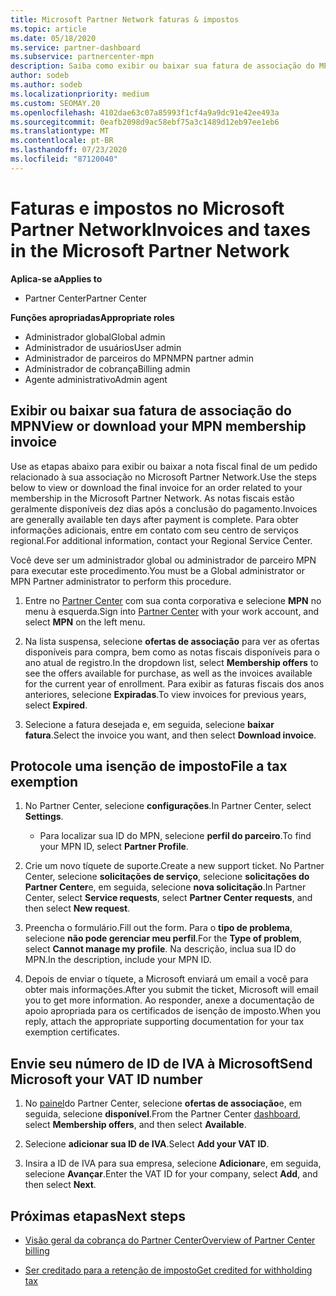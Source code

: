 ```yaml
---
title: Microsoft Partner Network faturas & impostos
ms.topic: article
ms.date: 05/18/2020
ms.service: partner-dashboard
ms.subservice: partnercenter-mpn
description: Saiba como exibir ou baixar sua fatura de associação do MPN, como arquivar a isenção de imposto e como enviar o número da sua ID de IVA da Microsoft.
author: sodeb
ms.author: sodeb
ms.localizationpriority: medium
ms.custom: SEOMAY.20
ms.openlocfilehash: 4102dae63c07a85993f1cf4a9a9dc91e42ee493a
ms.sourcegitcommit: 0eafb2098d9ac58ebf75a3c1489d12eb97ee1eb6
ms.translationtype: MT
ms.contentlocale: pt-BR
ms.lasthandoff: 07/23/2020
ms.locfileid: "87120040"
---
```

# <a name="invoices-and-taxes-in-the-microsoft-partner-network"></a><span data-ttu-id="d8a1d-103">Faturas e impostos no Microsoft Partner Network</span><span class="sxs-lookup"><span data-stu-id="d8a1d-103">Invoices and taxes in the Microsoft Partner Network</span></span>

<span data-ttu-id="d8a1d-104">**Aplica-se a**</span><span class="sxs-lookup"><span data-stu-id="d8a1d-104">**Applies to**</span></span>

- <span data-ttu-id="d8a1d-105">Partner Center</span><span class="sxs-lookup"><span data-stu-id="d8a1d-105">Partner Center</span></span>

<span data-ttu-id="d8a1d-106">**Funções apropriadas**</span><span class="sxs-lookup"><span data-stu-id="d8a1d-106">**Appropriate roles**</span></span>

- <span data-ttu-id="d8a1d-107">Administrador global</span><span class="sxs-lookup"><span data-stu-id="d8a1d-107">Global admin</span></span>
- <span data-ttu-id="d8a1d-108">Administrador de usuários</span><span class="sxs-lookup"><span data-stu-id="d8a1d-108">User admin</span></span>
- <span data-ttu-id="d8a1d-109">Administrador de parceiros do MPN</span><span class="sxs-lookup"><span data-stu-id="d8a1d-109">MPN partner admin</span></span>
- <span data-ttu-id="d8a1d-110">Administrador de cobrança</span><span class="sxs-lookup"><span data-stu-id="d8a1d-110">Billing admin</span></span>
- <span data-ttu-id="d8a1d-111">Agente administrativo</span><span class="sxs-lookup"><span data-stu-id="d8a1d-111">Admin agent</span></span>

## <a name="view-or-download-your-mpn-membership-invoice"></a><span data-ttu-id="d8a1d-112">Exibir ou baixar sua fatura de associação do MPN</span><span class="sxs-lookup"><span data-stu-id="d8a1d-112">View or download your MPN membership invoice</span></span>

<span data-ttu-id="d8a1d-113">Use as etapas abaixo para exibir ou baixar a nota fiscal final de um pedido relacionado à sua associação no Microsoft Partner Network.</span><span class="sxs-lookup"><span data-stu-id="d8a1d-113">Use the steps below to view or download the final invoice for an order related to your membership in the Microsoft Partner Network.</span></span> <span data-ttu-id="d8a1d-114">As notas fiscais estão geralmente disponíveis dez dias após a conclusão do pagamento.</span><span class="sxs-lookup"><span data-stu-id="d8a1d-114">Invoices are generally available ten days after payment is complete.</span></span> <span data-ttu-id="d8a1d-115">Para obter informações adicionais, entre em contato com seu centro de serviços regional.</span><span class="sxs-lookup"><span data-stu-id="d8a1d-115">For additional information, contact your Regional Service Center.</span></span>  

<span data-ttu-id="d8a1d-116">Você deve ser um administrador global ou administrador de parceiro MPN para executar este procedimento.</span><span class="sxs-lookup"><span data-stu-id="d8a1d-116">You must be a Global administrator or MPN Partner administrator to perform this procedure.</span></span> 

1.  <span data-ttu-id="d8a1d-117">Entre no [Partner Center](https://partner.microsoft.com/dashboard/home) com sua conta corporativa e selecione **MPN** no menu à esquerda.</span><span class="sxs-lookup"><span data-stu-id="d8a1d-117">Sign into [Partner Center](https://partner.microsoft.com/dashboard/home) with your work account, and select **MPN** on the left menu.</span></span>

4.  <span data-ttu-id="d8a1d-118">Na lista suspensa, selecione **ofertas de associação** para ver as ofertas disponíveis para compra, bem como as notas fiscais disponíveis para o ano atual de registro.</span><span class="sxs-lookup"><span data-stu-id="d8a1d-118">In the dropdown list, select **Membership offers** to see the offers available for purchase, as well as the invoices available for the current year of enrollment.</span></span> <span data-ttu-id="d8a1d-119">Para exibir as faturas fiscais dos anos anteriores, selecione **Expiradas**.</span><span class="sxs-lookup"><span data-stu-id="d8a1d-119">To view invoices for previous years, select **Expired**.</span></span>

6.  <span data-ttu-id="d8a1d-120">Selecione a fatura desejada e, em seguida, selecione **baixar fatura**.</span><span class="sxs-lookup"><span data-stu-id="d8a1d-120">Select the invoice you want, and then select **Download invoice**.</span></span> 

## <a name="file-a-tax-exemption"></a><span data-ttu-id="d8a1d-121">Protocole uma isenção de imposto</span><span class="sxs-lookup"><span data-stu-id="d8a1d-121">File a tax exemption</span></span>

1.  <span data-ttu-id="d8a1d-122">No Partner Center, selecione **configurações**.</span><span class="sxs-lookup"><span data-stu-id="d8a1d-122">In Partner Center, select **Settings**.</span></span>
    - <span data-ttu-id="d8a1d-123">Para localizar sua ID do MPN, selecione **perfil do parceiro**.</span><span class="sxs-lookup"><span data-stu-id="d8a1d-123">To find your MPN ID, select **Partner Profile**.</span></span>

2.  <span data-ttu-id="d8a1d-124">Crie um novo tíquete de suporte.</span><span class="sxs-lookup"><span data-stu-id="d8a1d-124">Create a new support ticket.</span></span> <span data-ttu-id="d8a1d-125">No Partner Center, selecione **solicitações de serviço**, selecione **solicitações do Partner Center**e, em seguida, selecione **nova solicitação**.</span><span class="sxs-lookup"><span data-stu-id="d8a1d-125">In Partner Center, select **Service requests**, select **Partner Center requests**, and then select **New request**.</span></span>

3.  <span data-ttu-id="d8a1d-126">Preencha o formulário.</span><span class="sxs-lookup"><span data-stu-id="d8a1d-126">Fill out the form.</span></span> <span data-ttu-id="d8a1d-127">Para o **tipo de problema**, selecione **não pode gerenciar meu perfil**.</span><span class="sxs-lookup"><span data-stu-id="d8a1d-127">For the **Type of problem**, select **Cannot manage my profile**.</span></span> <span data-ttu-id="d8a1d-128">Na descrição, inclua sua ID do MPN.</span><span class="sxs-lookup"><span data-stu-id="d8a1d-128">In the description, include your MPN ID.</span></span>

4.  <span data-ttu-id="d8a1d-129">Depois de enviar o tíquete, a Microsoft enviará um email a você para obter mais informações.</span><span class="sxs-lookup"><span data-stu-id="d8a1d-129">After you submit the ticket, Microsoft will email you to get more information.</span></span> <span data-ttu-id="d8a1d-130">Ao responder, anexe a documentação de apoio apropriada para os certificados de isenção de imposto.</span><span class="sxs-lookup"><span data-stu-id="d8a1d-130">When you reply, attach the appropriate supporting documentation for your tax exemption certificates.</span></span>

## <a name="send-microsoft-your-vat-id-number"></a><span data-ttu-id="d8a1d-131">Envie seu número de ID de IVA à Microsoft</span><span class="sxs-lookup"><span data-stu-id="d8a1d-131">Send Microsoft your VAT ID number</span></span>

1.  <span data-ttu-id="d8a1d-132">No [painel](https://partner.microsoft.com/dashboard/home)do Partner Center, selecione **ofertas de associação**e, em seguida, selecione **disponível**.</span><span class="sxs-lookup"><span data-stu-id="d8a1d-132">From the Partner Center [dashboard](https://partner.microsoft.com/dashboard/home), select **Membership offers**, and then select **Available**.</span></span> 

2.  <span data-ttu-id="d8a1d-133">Selecione **adicionar sua ID de IVA**.</span><span class="sxs-lookup"><span data-stu-id="d8a1d-133">Select **Add your VAT ID**.</span></span> 

3.  <span data-ttu-id="d8a1d-134">Insira a ID de IVA para sua empresa, selecione **Adicionar**e, em seguida, selecione **Avançar**.</span><span class="sxs-lookup"><span data-stu-id="d8a1d-134">Enter the VAT ID for your company, select **Add**, and then select **Next**.</span></span> 

## <a name="next-steps"></a><span data-ttu-id="d8a1d-135">Próximas etapas</span><span class="sxs-lookup"><span data-stu-id="d8a1d-135">Next steps</span></span>

- [<span data-ttu-id="d8a1d-136">Visão geral da cobrança do Partner Center</span><span class="sxs-lookup"><span data-stu-id="d8a1d-136">Overview of Partner Center billing</span></span>](billing-basics.md)

- [<span data-ttu-id="d8a1d-137">Ser creditado para a retenção de imposto</span><span class="sxs-lookup"><span data-stu-id="d8a1d-137">Get credited for withholding tax</span></span>](withholding-tax-credit-form.md)